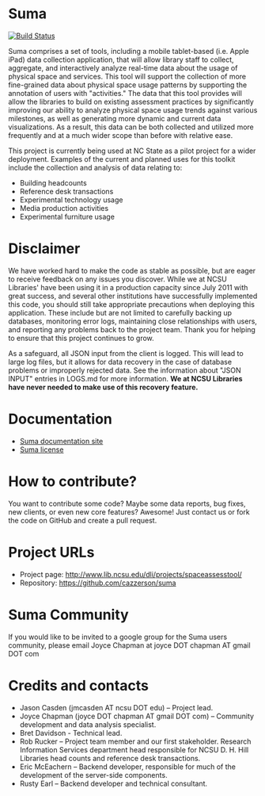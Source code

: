 Suma
=====

[![Build Status](https://travis-ci.org/cazzerson/Suma.svg?branch=travis_ci)](https://travis-ci.org/cazzerson/Suma)

Suma comprises a set of tools, including a mobile tablet-based (i.e. Apple iPad) data collection application, that will allow library staff to collect, aggregate, and interactively analyze real-time data about the usage of physical space and services. This tool will support the collection of more fine-grained data about physical space usage patterns by supporting the annotation of users with "activities." The data that this tool provides will allow the libraries to build on existing assessment practices by significantly improving our ability to analyze physical space usage trends against various milestones, as well as generating more dynamic and current data visualizations. As a result, this data can be both collected and utilized more frequently and at a much wider scope than before with relative ease.

This project is currently being used at NC State as a pilot project for a wider deployment. Examples of the current and planned uses for this toolkit include the collection and analysis of data relating to:

* Building headcounts
* Reference desk transactions
* Experimental technology usage
* Media production activities
* Experimental furniture usage

Disclaimer
======================
We have worked hard to make the code as stable as possible, but are eager to receive feedback on any issues you discover. While we at NCSU Libraries' have been using it in a production capacity since July 2011 with great success, and several other institutions have successfully implemented this code, you should still take appropriate precautions when deploying this application. These include but are not limited to carefully backing up databases, monitoring error logs, maintaining close relationships with users, and reporting any problems back to the project team. Thank you for helping to ensure that this project continues to grow.

As a safeguard, all JSON input from the client is logged. This will lead to large log files, but it allows for data recovery in the case of database problems or improperly rejected data. See the information about "JSON INPUT" entries in LOGS.md for more information. **We at NCSU Libraries have never needed to make use of this recovery feature.**

Documentation
==============
* [Suma documentation site](http://cazzerson.github.io/Suma)
* [Suma license](LICENSE)

How to contribute?
===================
You want to contribute some code? Maybe some data reports, bug fixes, new clients, or even new core features? Awesome! Just contact us or fork the code on GitHub and create a pull request.

Project URLs
============
* Project page: http://www.lib.ncsu.edu/dli/projects/spaceassesstool/
* Repository: https://github.com/cazzerson/suma

Suma Community
==============

If you would like to be invited to a google group for the Suma users community, please email Joyce Chapman at joyce DOT chapman AT gmail DOT com


Credits and contacts
=====================

* Jason Casden (jmcasden AT ncsu DOT edu) – Project lead.
* Joyce Chapman (joyce DOT chapman AT gmail DOT com) – Community development and data analysis specialist.
* Bret Davidson - Technical lead.
* Rob Rucker – Project team member and our first stakeholder. Research Information Services department head responsible for NCSU D. H. Hill Libraries head counts and reference desk transactions.
* Eric McEachern – Backend developer, responsible for much of the development of the server-side components.
* Rusty Earl – Backend developer and technical consultant.

